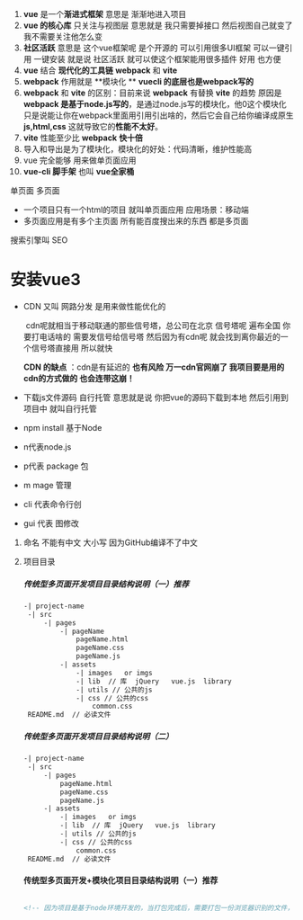 1. **vue**  是一个**渐进式框架**   意思是 渐渐地进入项目    
2. **vue 的核心库**  只关注与视图层  意思就是   我只需要掉接口  然后视图自己就变了  我不需要关注他怎么变  
3. **社区活跃** 意思是 这个vue框架呢  是个开源的    可以引用很多UI框架  可以一键引用  一键安装       就是说   社区活跃 就可以使这个框架能用很多插件    好用  也方便
4. **vue**  结合 **现代化的工具链**     **webpack**  和  **vite**  
5. **webpack**  作用就是 **模块化 ** **vuecli 的底层也是webpack写的** 
6.  **webpack**  和  **vite**  的区别：目前来说   **webpack**  有替换  **vite**  的趋势 原因是 **webpack 是基于node.js写的**，是通过node.js写的模块化，他0这个模块化只是说能让你在webpack里面用引用引出啥的，然后它会自己给你编译成原生**js,html,css**  这就导致它的**性能不太好**。   
7. **vite**  性能至少比 **webpack** **快十倍**
8. 导入和导出是为了模块化，模块化的好处：代码清晰，维护性能高
9. vue  完全能够 用来做单页面应用
10. **vue-cli 脚手架** 也叫  **vue全家桶**



单页面   多页面

- 一个项目只有一个html的项目  就叫单页面应用 应用场景：移动端
-  多页面应用是有多个主页面   所有能百度搜出来的东西   都是多页面

搜索引擎叫 SEO

# 安装vue3

- CDN  又叫 网路分发 是用来做性能优化的  

  ​		 cdn呢就相当于移动联通的那些信号塔，总公司在北京  信号塔呢 遍布全国  你要打电话啥的  需要发信号给信号塔  然后因为有cdn呢  就会找到离你最近的一个信号塔直接用  所以就快

  **CDN 的缺点** ：cdn是有延迟的    **也有风险   万一cdn官网崩了   我项目要是用的cdn的方式做的   也会连带这崩！**

- 下载js文件源码  自行托管    意思就是说 你把vue的源码下载到本地  然后引用到项目中  就叫自行托管

-   npm install  基于Node 

  -  n代表node.js 
  -  p代表 package 包
  - m mage    管理

- cli 代表命令行创

- gui 代表 图修改

1. 命名 不能有中文   大小写    因为GitHub编译不了中文

2. 项目目录

   ##### 传统型多页面开发项目目录结构说明（一）推荐

   ``` html
   -| project-name
   	-| src
   		-| pages
   			-| pageName
   				pageName.html
   				pageName.css
   				pageName.js
   			-| assets
   				-| images   or imgs
   				-| lib  // 库  jQuery   vue.js  library
   				-| utils // 公共的js
   				-| css // 公共的css
   					common.css
   	README.md  // 必读文件
   ```

   ##### 传统型多页面开发项目目录结构说明（二）

   ``` html
   -| project-name
   	-| src
   		-| pages
   			pageName.html
   			pageName.css
   			pageName.js
   		-| assets
   			-| images   or imgs
   			-| lib  // 库  jQuery   vue.js  library
   			-| utils // 公共的js
   			-| css // 公共的css
   				common.css
   	README.md  // 必读文件
   ```

   #### 传统型多页面开发+模块化项目目录结构说明（一）推荐

   ~~~ html
   
   <!-- 因为项目是基于node环境开发的，当打包完成后，需要打包一份浏览器识别的文件，这个dist文件就是浏览器可以访问的html地址文件；dist文件夹通常是通npm run build自动生成的，不需要手动改任何东西 -->
   ~~~

